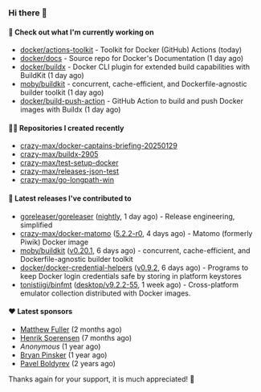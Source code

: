 ### Hi there 👋

#### 👷 Check out what I'm currently working on

- [docker/actions-toolkit](https://github.com/docker/actions-toolkit) - Toolkit for Docker (GitHub) Actions (today)
- [docker/docs](https://github.com/docker/docs) - Source repo for Docker&#39;s Documentation (1 day ago)
- [docker/buildx](https://github.com/docker/buildx) - Docker CLI plugin for extended build capabilities with BuildKit (1 day ago)
- [moby/buildkit](https://github.com/moby/buildkit) - concurrent, cache-efficient, and Dockerfile-agnostic builder toolkit (1 day ago)
- [docker/build-push-action](https://github.com/docker/build-push-action) - GitHub Action to build and push Docker images with Buildx (1 day ago)

#### 👨‍💻 Repositories I created recently

- [crazy-max/docker-captains-briefing-20250129](https://github.com/crazy-max/docker-captains-briefing-20250129)
- [crazy-max/buildx-2905](https://github.com/crazy-max/buildx-2905)
- [crazy-max/test-setup-docker](https://github.com/crazy-max/test-setup-docker)
- [crazy-max/releases-json-test](https://github.com/crazy-max/releases-json-test)
- [crazy-max/go-longpath-win](https://github.com/crazy-max/go-longpath-win)

#### 🚀 Latest releases I've contributed to

- [goreleaser/goreleaser](https://github.com/goreleaser/goreleaser) ([nightly](https://github.com/goreleaser/goreleaser/releases/tag/nightly), 1 day ago) - Release engineering, simplified
- [crazy-max/docker-matomo](https://github.com/crazy-max/docker-matomo) ([5.2.2-r0](https://github.com/crazy-max/docker-matomo/releases/tag/5.2.2-r0), 4 days ago) - Matomo (formerly Piwik) Docker image
- [moby/buildkit](https://github.com/moby/buildkit) ([v0.20.1](https://github.com/moby/buildkit/releases/tag/v0.20.1), 6 days ago) - concurrent, cache-efficient, and Dockerfile-agnostic builder toolkit
- [docker/docker-credential-helpers](https://github.com/docker/docker-credential-helpers) ([v0.9.2](https://github.com/docker/docker-credential-helpers/releases/tag/v0.9.2), 6 days ago) - Programs to keep Docker login credentials safe by storing in platform keystores
- [tonistiigi/binfmt](https://github.com/tonistiigi/binfmt) ([desktop/v9.2.2-55](https://github.com/tonistiigi/binfmt/releases/tag/desktop/v9.2.2-55), 1 week ago) - Cross-platform emulator collection distributed with Docker images.

#### ❤️ Latest sponsors
- [Matthew Fuller](https://github.com/mathematics333) (2 months ago)
- [Henrik Soerensen](https://github.com/hsoerensen) (7 months ago)
- _Anonymous_ (1 year ago)
- [Bryan Pinsker](https://github.com/BryanPinsker) (1 year ago)
- [Pavel Boldyrev](https://github.com/bpg) (2 years ago)

Thanks again for your support, it is much appreciated! 🙏
